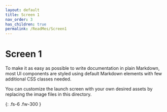 ```yaml
---
layout: default
title: Screen 1
nav_order: 3
has_children: true
permalink: /ReadMes/Screen1
---
```


# Screen 1

To make it as easy as possible to write documentation in plain Markdown, most UI components are styled using default Markdown elements with few additional CSS classes needed.

You can customize the launch screen with your own desired assets by replacing the image files in this directory.

{: .fs-6 .fw-300 }